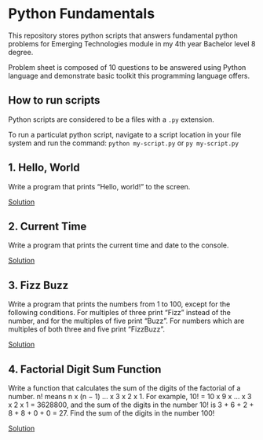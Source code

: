 # Python Fundamentals

This repository stores python scripts that answers fundamental python problems for Emerging Technologies module in my 4th year Bachelor level 8 degree. 

Problem sheet is composed of 10 questions to be answered using Python language and demonstrate basic toolkit this programming language offers.
 
## How to run scripts

Python scripts are considered to be a files with a `.py` extension.

To run a particulat python script, navigate to a script location in your file system and run the command:
`python my-script.py` or `py my-script.py` 

## 1. Hello, World

Write a program that prints “Hello, world!” to the screen.

[Solution](https://github.com/EddyCodeIt/python_fundamentals/blob/master/hello_world.py)

## 2. Current Time

Write a program that prints the current time and date to the console.

[Solution](https://github.com/EddyCodeIt/python_fundamentals/blob/master/current_time.py)

## 3. Fizz Buzz 

Write a program that prints the numbers from 1 to 100, except for the following conditions. For multiples of three print “Fizz” instead of the number, and for the multiples of five print “Buzz”. For numbers which are multiples of both three and five print “FizzBuzz”.

[Solution](https://github.com/EddyCodeIt/python_fundamentals/blob/master/fizzbuzz.py)

## 4. Factorial Digit Sum Function

Write a function that calculates the sum of the digits of the factorial of a number. n! means n x (n − 1) … x 3 x 2 x 1. For example, 10! = 10 x 9 x … x 3 x 2 x 1 = 3628800, and the sum of the digits in the number 10! is 3 + 6 + 2 + 8 + 8 + 0 + 0 = 27. Find the sum of the digits in the number 100!

[Solution](https://github.com/EddyCodeIt/python_fundamentals/blob/master/factorial_digit_sum_func.py)